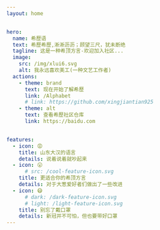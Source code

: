 ```yaml
---
layout: home


hero:
  name: 希歷语 
  text: 希歷希歷,淅淅沥沥；顾望三尺，犹未断绝
  tagline: 这是一种希顶方言-欢迎加入社区...
  image: 
    src: /img/xlui6.svg
    alt: 我永远喜欢美工(一种文艺工作者)
  actions:
    - theme: brand
      text: 现在开始了解希歷
      link: /Alphabet
      # link: https://github.com/xingjiantian925
    - theme: alt
      text: 查看希歷社区仓库
      link: https://baidu.com


features:
  - icon: 😡
    title: 山东大汉的语言
    details: 说着说着就吵起来
  - icon: 😮
      # src: /cool-feature-icon.svg
    title: 更适合你的希顶方言
    details: 对于大葱爱好者们做出了一些改进
  - icon: 😷
      # dark: /dark-feature-icon.svg
      # light: /light-feature-icon.svg
    title: 别忘了戴口罩
    details: 新冠并不可怕，但也要带好口罩
---
```




